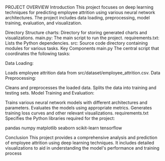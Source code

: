 PROJECT OVERVIEW
Introduction
This project focuses on deep learning techniques for predicting employee attrition using various neural network architectures. The project includes data loading, preprocessing, model training, evaluation, and visualization.

Directory Structure
charts: Directory for storing generated charts and visualizations.
main.py: The main script to run the project.
requirements.txt: Lists the Python dependencies.
src: Source code directory containing modules for various tasks.
Key Components
main.py
The central script that coordinates the following tasks:

Data Loading:

Loads employee attrition data from src/dataset/employee_attrition.csv.
Data Preprocessing:

Cleans and preprocesses the loaded data.
Splits the data into training and testing sets.
Model Training and Evaluation:

Trains various neural network models with different architectures and parameters.
Evaluates the models using appropriate metrics.
Generates training loss curves and other relevant visualizations.
requirements.txt
Specifies the Python libraries required for the project:

pandas
numpy
matplotlib
seaborn
scikit-learn
tensorflow


Conclusion
This project provides a comprehensive analysis and prediction of employee attrition using deep learning techniques. It includes detailed visualizations to aid in understanding the model's performance and training process